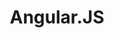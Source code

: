 ---
colors:
- '#E23237'
- '#B52E31'
git: https://github.com/angular/angular
images:
- angular-icon.svg
- angular-ar21.svg
logohandle: angular
sort: angular.js
tags:
- programming_library
- javascript
title: Angular.JS
twitter: https://x.com/angular
website: https://angular.io/
---